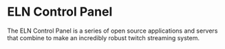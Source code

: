 # ELN Control Panel
The ELN Control Panel is a series of open source applications and servers that combine to make an incredibly robust twitch streaming system.
